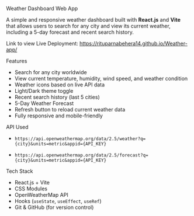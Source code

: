  Weather Dashboard Web App

A simple and responsive weather dashboard built with **React.js** and **Vite** that allows users to search for any city and view its current weather, including a 5-day forecast and recent search history.

Link to view Live Deployment:  https://rituparnabehera14.github.io/Weather-app/
 
 Features

- Search for any city worldwide
- View current temperature, humidity, wind speed, and weather condition
- Weather icons based on live API data
- Light/Dark theme toggle
- Recent search history (last 5 cities)
- 5-Day Weather Forecast
- Refresh button to reload current weather data
- Fully responsive and mobile-friendly


 API Used


  - `https://api.openweathermap.org/data/2.5/weather?q={city}&units=metric&appid={API_KEY}`
  
  - `https://api.openweathermap.org/data/2.5/forecast?q={city}&units=metric&appid={API_KEY}`



 Tech Stack

- React.js + Vite
- CSS Modules
- OpenWeatherMap API
- Hooks (`useState`, `useEffect`, `useRef`)
- Git & GitHub (for version control)



